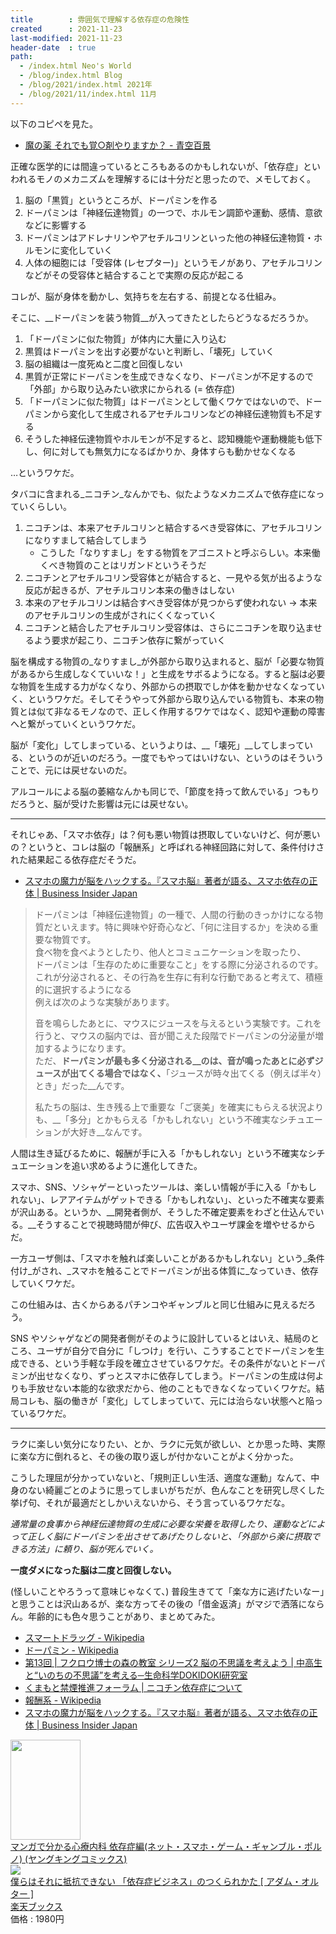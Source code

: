 ```yaml
---
title        : 雰囲気で理解する依存症の危険性
created      : 2021-11-23
last-modified: 2021-11-23
header-date  : true
path:
  - /index.html Neo's World
  - /blog/index.html Blog
  - /blog/2021/index.html 2021年
  - /blog/2021/11/index.html 11月
---
```


以下のコピペを見た。

- [魔の薬 それでも覚○剤やりますか？ - 青空百景](https://blog.goo.ne.jp/ndo2004/e/55509fdea54400f782cb9c7ace3182bf)

正確な医学的には間違っているところもあるのかもしれないが、「依存症」といわれるモノのメカニズムを理解するには十分だと思ったので、メモしておく。

1. 脳の「黒質」というところが、ドーパミンを作る
2. ドーパミンは「神経伝達物質」の一つで、ホルモン調節や運動、感情、意欲などに影響する
3. ドーパミンはアドレナリンやアセチルコリンといった他の神経伝達物質・ホルモンに変化していく
4. 人体の細胞には「受容体 (レセプター)」というモノがあり、アセチルコリンなどがその受容体と結合することで実際の反応が起こる

コレが、脳が身体を動かし、気持ちを左右する、前提となる仕組み。

そこに、__ドーパミンを装う物質__が入ってきたとしたらどうなるだろうか。

1. 「ドーパミンに似た物質」が体内に大量に入り込む
2. 黒質はドーパミンを出す必要がないと判断し、「壊死」していく
3. 脳の組織は一度死ぬと二度と回復しない
4. 黒質が正常にドーパミンを生成できなくなり、ドーパミンが不足するので「外部」から取り込みたい欲求にかられる (= 依存症)
5. 「ドーパミンに似た物質」はドーパミンとして働くワケではないので、ドーパミンから変化して生成されるアセチルコリンなどの神経伝達物質も不足する
6. そうした神経伝達物質やホルモンが不足すると、認知機能や運動機能も低下し、何に対しても無気力になるばかりか、身体すらも動かせなくなる

…というワケだ。

タバコに含まれる_ニコチン_なんかでも、似たようなメカニズムで依存症になっていくらしい。

1. ニコチンは、本来アセチルコリンと結合するべき受容体に、アセチルコリンになりすまして結合してしまう
    - こうした「なりすまし」をする物質をアゴニストと呼ぶらしい。本来働くべき物質のことはリガンドというそうだ
2. ニコチンとアセチルコリン受容体とが結合すると、一見やる気が出るような反応が起きるが、アセチルコリン本来の働きはしない
3. 本来のアセチルコリンは結合すべき受容体が見つからず使われない → 本来のアセチルコリンの生成がされにくくなっていく
4. ニコチンと結合したアセチルコリン受容体は、さらにニコチンを取り込ませるよう要求が起こり、ニコチン依存に繋がっていく

脳を構成する物質の_なりすまし_が外部から取り込まれると、脳が「必要な物質があるから生成しなくていいな！」と生成をサボるようになる。すると脳は必要な物質を生成する力がなくなり、外部からの摂取でしか体を動かせなくなっていく、というワケだ。そしてそうやって外部から取り込んでいる物質も、本来の物質とは似て非なるモノなので、正しく作用するワケではなく、認知や運動の障害へと繋がっていくというワケだ。

脳が「変化」してしまっている、というよりは、__「壊死」__してしまっている、というのが近いのだろう。一度でもやってはいけない、というのはそういうことで、元には戻せないのだ。

アルコールによる脳の萎縮なんかも同じで、「節度を持って飲んでいる」つもりだろうと、脳が受けた影響は元には戻せない。

---

それじゃあ、「スマホ依存」は？何も悪い物質は摂取していないけど、何が悪いの？というと、コレは脳の「報酬系」と呼ばれる神経回路に対して、条件付けされた結果起こる依存症だそうだ。

- [スマホの魔力が脳をハックする。『スマホ脳』著者が語る、スマホ依存の正体 | Business Insider Japan](https://www.businessinsider.jp/post-228534)

> ドーパミンは「神経伝達物質」の一種で、人間の行動のきっかけになる物質だといえます。特に興味や好奇心など、「何に注目するか」を決める重要な物質です。  
> 食べ物を食べようとしたり、他人とコミュニケーションを取ったり、  
> ドーパミンは「生存のために重要なこと」をする際に分泌されるのです。  
> これが分泌されると、その行為を生存に有利な行動であると考えて、積極的に選択するようになる  
> 例えば次のような実験があります。
> 
> 音を鳴らしたあとに、マウスにジュースを与えるという実験です。これを行うと、マウスの脳内では、音が聞こえた段階でドーパミンの分泌量が増加するようになります。  
> ただ、__ドーパミンが最も多く分泌される__のは、音が鳴ったあとに必ずジュースが出てくる場合ではなく、__「ジュースが時々出てくる（例えば半々）とき」だった__んです。
> 
> 私たちの脳は、生き残る上で重要な「ご褒美」を確実にもらえる状況よりも、__「多分」とかもらえる「かもしれない」という不確実なシチュエーションが大好き__なんです。

人間は生き延びるために、報酬が手に入る「かもしれない」という不確実なシチュエーションを追い求めるように進化してきた。

スマホ、SNS、ソシャゲーといったツールは、楽しい情報が手に入る「かもしれない」、レアアイテムがゲットできる「かもしれない」、といった不確実な要素が沢山ある。というか、__開発者側が、そうした不確定要素をわざと仕込んでいる。__そうすることで視聴時間が伸び、広告収入やユーザ課金を増やせるからだ。

一方ユーザ側は、「スマホを触れば楽しいことがあるかもしれない」という_条件付け_がされ、_スマホを触ることでドーパミンが出る体質に_なっていき、依存していくワケだ。

この仕組みは、古くからあるパチンコやギャンブルと同じ仕組みに見えるだろう。

SNS やソシャゲなどの開発者側がそのように設計しているとはいえ、結局のところ、ユーザが自分で自分に「しつけ」を行い、こうすることでドーパミンを生成できる、という手軽な手段を確立させているワケだ。その条件がないとドーパミンが出せなくなり、ずっとスマホに依存してしまう。ドーパミンの生成は何よりも手放せない本能的な欲求だから、他のこともできなくなっていくワケだ。結局コレも、脳の働きが「変化」してしまっていて、元には治らない状態へと陥っているワケだ。

---

ラクに楽しい気分になりたい、とか、ラクに元気が欲しい、とか思った時、実際に楽な方に倒れると、その後の取り返しが付かないことがよく分かった。

こうした理屈が分かっていないと、「規則正しい生活、適度な運動」なんて、中身のない綺麗ごとのように思ってしまいがちだが、色んなことを研究し尽くした挙げ句、それが最適だとしかいえないから、そう言っているワケだな。

_通常量の食事から神経伝達物質の生成に必要な栄養を取得したり、運動などによって正しく脳にドーパミンを出させてあげたりしないと、「外部から楽に摂取できる方法」に頼り、脳が死んでいく。_

__一度ダメになった脳は二度と回復しない。__

(怪しいことやろうって意味じゃなくて、) 普段生きてて「楽な方に逃げたいなー」と思うことは沢山あるが、楽な方ってその後の「借金返済」がマジで洒落にならん。年齢的にも色々思うことがあり、まとめてみた。

- [スマートドラッグ - Wikipedia](https://ja.wikipedia.org/wiki/%E3%82%B9%E3%83%9E%E3%83%BC%E3%83%88%E3%83%89%E3%83%A9%E3%83%83%E3%82%B0)
- [ドーパミン - Wikipedia](https://ja.wikipedia.org/wiki/%E3%83%89%E3%83%BC%E3%83%91%E3%83%9F%E3%83%B3)
- [第13回 | フクロウ博士の森の教室 シリーズ2 脳の不思議を考えよう | 中高生と“いのちの不思議”を考える─生命科学DOKIDOKI研究室](https://www.terumozaidan.or.jp/labo/class/s2_13/05.html)
- [くまもと禁煙推進フォーラム | ニコチン依存症について](https://square.umin.ac.jp/nosmoke/nd.html)
- [報酬系 - Wikipedia](https://ja.wikipedia.org/wiki/%E5%A0%B1%E9%85%AC%E7%B3%BB)
- [スマホの魔力が脳をハックする。『スマホ脳』著者が語る、スマホ依存の正体 | Business Insider Japan](https://www.businessinsider.jp/post-228534)

<div class="ad-amazon">
  <div class="ad-amazon-image">
    <a href="https://www.amazon.co.jp/dp/B01N79QIXE?tag=neos21-22&amp;linkCode=osi&amp;th=1&amp;psc=1">
      <img src="https://m.media-amazon.com/images/I/617d1vVmFbL._SL160_.jpg" width="112" height="160">
    </a>
  </div>
  <div class="ad-amazon-info">
    <div class="ad-amazon-title">
      <a href="https://www.amazon.co.jp/dp/B01N79QIXE?tag=neos21-22&amp;linkCode=osi&amp;th=1&amp;psc=1">マンガで分かる心療内科 依存症編(ネット・スマホ・ゲーム・ギャンブル・ポルノ) (ヤングキングコミックス)</a>
    </div>
  </div>
</div>

<div class="ad-rakuten">
  <div class="ad-rakuten-image">
    <a href="https://hb.afl.rakuten.co.jp/hgc/g00q0722.waxyc9ff.g00q0722.waxyd017/?pc=https%3A%2F%2Fitem.rakuten.co.jp%2Fbook%2F15931866%2F&amp;m=http%3A%2F%2Fm.rakuten.co.jp%2Fbook%2Fi%2F19639944%2F">
      <img src="https://thumbnail.image.rakuten.co.jp/@0_mall/book/cabinet/7307/9784478067307.jpg?_ex=128x128">
    </a>
  </div>
  <div class="ad-rakuten-info">
    <div class="ad-rakuten-title">
      <a href="https://hb.afl.rakuten.co.jp/hgc/g00q0722.waxyc9ff.g00q0722.waxyd017/?pc=https%3A%2F%2Fitem.rakuten.co.jp%2Fbook%2F15931866%2F&amp;m=http%3A%2F%2Fm.rakuten.co.jp%2Fbook%2Fi%2F19639944%2F">僕らはそれに抵抗できない 「依存症ビジネス」のつくられかた [ アダム・オルター ]</a>
    </div>
    <div class="ad-rakuten-shop">
      <a href="https://hb.afl.rakuten.co.jp/hgc/g00q0722.waxyc9ff.g00q0722.waxyd017/?pc=https%3A%2F%2Fwww.rakuten.co.jp%2Fbook%2F&amp;m=http%3A%2F%2Fm.rakuten.co.jp%2Fbook%2F">楽天ブックス</a>
    </div>
    <div class="ad-rakuten-price">価格 : 1980円</div>
  </div>
</div>
